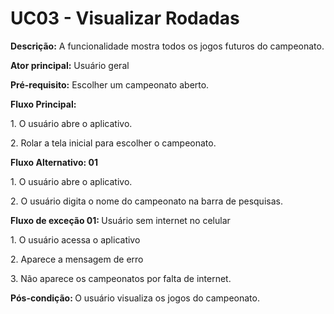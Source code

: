 # UC03 - Visualizar Rodadas

<p><b>Descrição:</b> A funcionalidade mostra todos os jogos futuros do campeonato.</p>
<p><b>Ator principal:</b> Usuário geral</p>
<p><b>Pré-requisito:</b> Escolher um campeonato aberto. </p>
<b>Fluxo Principal:</b>
<p class = "text-justify">1. O usuário abre o aplicativo.</p>
<p class = "text-justify">2. Rolar a tela inicial para escolher o campeonato.</p>
<p><b>Fluxo Alternativo: 01</b> </p>
<p class = "text-justify">1. O usuário abre o aplicativo.</p>
<p class = "text-justify">2. O usuário digita o nome do campeonato na barra de pesquisas.</p>
<b>Fluxo de exceção 01: </b>Usuário sem internet no celular
<p class = "text-justify">1. O usuário acessa o aplicativo</p>
<p class = "text-justify">2. Aparece a mensagem de erro</p>
<p class = "text-justify">3. Não aparece os campeonatos por falta de internet.</p>

<p class = "text-justify"><b>Pós-condição: </b>O usuário visualiza os jogos do campeonato. </p>